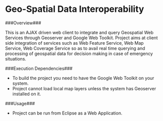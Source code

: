 Geo-Spatial Data Interoperability
==================================

###Overview###

This is an AJAX driven web client to integrate and query Geospatial Web Services through Geoserver and Google Web Toolkit.
Project aims at client side integration of services such as Web Feature Service, Web Map Service, Web Coverage Service so 
as to avail real time querying and processing of geospatial data for decision making in case of emergency situations.

###Execution Dependencies### 

* To build the project you need to have the Google Web Toolkit on your system.
* Project cannot load local map layers unless the system has Geoserver installed on it.

###Usage###

* Project can be run from Eclipse as a Web Application.
 

  
   

